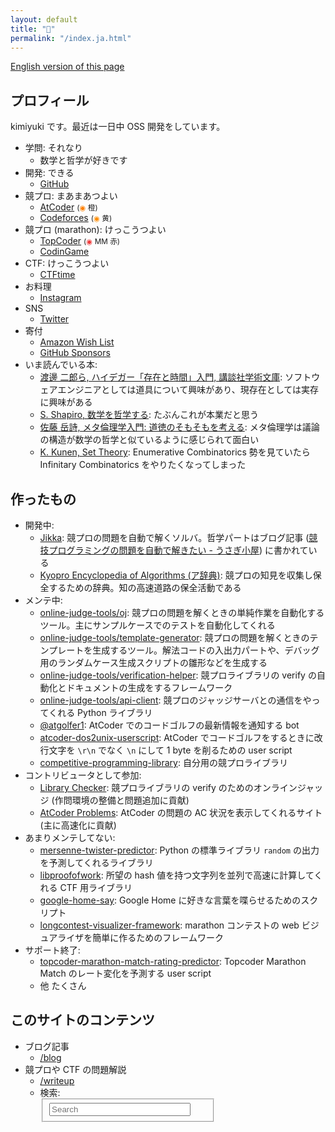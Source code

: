 ```yaml
---
layout: default
title: "🐇"
permalink: "/index.ja.html"
---
```


[English version of this page](/)

## プロフィール

kimiyuki です。最近は一日中 OSS 開発をしています。

-   学問: それなり
    -   数学と哲学が好きです
-   開発: できる
    -   [GitHub](https://github.com/kmyk/)
-   競プロ: まあまあつよい
    -   [AtCoder](https://atcoder.jp/user/kimiyuki) <small>(<span style="color: #ff8000;">◉</span> 橙)</small>
    -   [Codeforces](https://codeforces.com/profile/kimiyuki) <small>(<span style="color: #ff8c00;">◉</span> 黄)</small>
-   競プロ (marathon): けっこうつよい
    -   [TopCoder](https://www.topcoder.com/members/kimiyuki/) <small>(<span style="color: #ef3a3a;">◉</span> MM 赤)</small>
    -   [CodinGame](https://www.codingame.com/profile/a1b3c572aa1ec002731ab7f4c7a5f08e3068231)
-   CTF: けっこうつよい
    -   [CTFtime](https://ctftime.org/user/12503)
-   お料理
    -   [Instagram](https://www.instagram.com/usg_cooking/)
-   SNS
    -   [Twitter](https://twitter.com/kimiyuki_u)
-   寄付
    -   [Amazon Wish List](https://www.amazon.co.jp/hz/wishlist/ls/1C2SP7ASBHO7V)
    -   [GitHub Sponsors](https://github.com/sponsors/kmyk)
-   いま読んでいる本:
    -   [渡邊 二郎ら, ハイデガー「存在と時間」入門, 講談社学術文庫](https://www.amazon.co.jp/dp/4062920808): ソフトウェアエンジニアとしては道具について興味があり、現存在としては実存に興味がある
    -   [S. Shapiro, 数学を哲学する](https://www.amazon.co.jp/dp/4480860746): たぶんこれが本業だと思う
    -   [佐藤 岳詩, メタ倫理学入門: 道徳のそもそもを考える](https://www.amazon.co.jp/dp/4326102624): メタ倫理学は議論の構造が数学の哲学と似ているように感じられて面白い
    -   [K. Kunen, Set Theory](https://www.amazon.co.jp/dp/1848900503): Enumerative Combinatorics 勢を見ていたら Infinitary Combinatorics をやりたくなってしまった

## 作ったもの

-   開発中:
    -   [Jikka](https://github.com/kmyk/Jikka): 競プロの問題を自動で解くソルバ。哲学パートはブログ記事 ([競技プログラミングの問題を自動で解きたい - うさぎ小屋](https://kimiyuki.net/blog/2020/12/09/automated-solvers-of-competitive-programming/)) に書かれている
    -   [Kyopro Encyclopedia of Algorithms (ア辞典)](https://dic.kimiyuki.net): 競プロの知見を収集し保全するための辞典。知の高速道路の保全活動である
-   メンテ中:
    -   [online-judge-tools/oj](https://github.com/online-judge-tools/oj): 競プロの問題を解くときの単純作業を自動化するツール。主にサンプルケースでのテストを自動化してくれる
    -   [online-judge-tools/template-generator](https://github.com/online-judge-tools/template-generator): 競プロの問題を解くときのテンプレートを生成するツール。解法コードの入出力パートや、デバッグ用のランダムケース生成スクリプトの雛形などを生成する
    -   [online-judge-tools/verification-helper](https://github.com/online-judge-tools/verification-helper): 競プロライブラリの verify の自動化とドキュメントの生成をするフレームワーク
    -   [online-judge-tools/api-client](https://github.com/online-judge-tools/api-client): 競プロのジャッジサーバとの通信をやってくれる Python ライブラリ
    -   [@atgolfer1](https://twitter.com/atgolfer1): AtCoder でのコードゴルフの最新情報を通知する bot
    -   [atcoder-dos2unix-userscript](https://github.com/kmyk/atcoder-dos2unix-userscript): AtCoder でコードゴルフをするときに改行文字を `\r\n` でなく `\n` にして 1 byte を削るための user script
    -   [competitive-programming-library](https://kmyk.github.io/competitive-programming-library/): 自分用の競プロライブラリ
-   コントリビュータとして参加:
    -   [Library Checker](https://judge.yosupo.jp/): 競プロライブラリの verify のためのオンラインジャッジ (作問環境の整備と問題追加に貢献)
    -   [AtCoder Problems](https://kenkoooo.com/atcoder/?#/table/kimiyuki/kenkoooo): AtCoder の問題の AC 状況を表示してくれるサイト (主に高速化に貢献)
-   あまりメンテしてない:
    -   [mersenne-twister-predictor](https://github.com/kmyk/mersenne-twister-predictor): Python の標準ライブラリ `random` の出力を予測してくれるライブラリ
    -   [libproofofwork](https://github.com/kmyk/libproofofwork): 所望の hash 値を持つ文字列を並列で高速に計算してくれる CTF 用ライブラリ
    -   [google-home-say](https://github.com/kmyk/google-home-say): Google Home に好きな言葉を喋らせるためのスクリプト
    -   [longcontest-visualizer-framework](https://github.com/kmyk/longcontest-visualizer-framework): marathon コンテストの web ビジュアライザを簡単に作るためのフレームワーク
-   サポート終了:
    -   [topcoder-marathon-match-rating-predictor](https://github.com/kmyk/topcoder-marathon-match-rating-predictor): Topcoder Marathon Match のレート変化を予測する user script
    -   他 たくさん

## このサイトのコンテンツ

-   ブログ記事
    -   [/blog](./blog)
-   競プロや CTF の問題解説
    -   [/writeup](./writeup)
    -   検索:
        <div style="max-width: 20em">
            <form action="https://google.com/search" method="get">
                <fieldset role="search" class="site-search">
                    <input type="hidden" name="sitesearch" value="kimiyuki.net">
                    <input class="search" type="text" name="q" results="0" placeholder="Search" style="width: 90%" />
                </fieldset>
            </form>
        </div>
